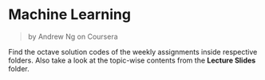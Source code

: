 # Machine Learning
> by Andrew Ng on Coursera 

Find the octave solution codes of the weekly assignments inside respective folders. Also take a look at the topic-wise contents from the **Lecture Slides** folder. 
